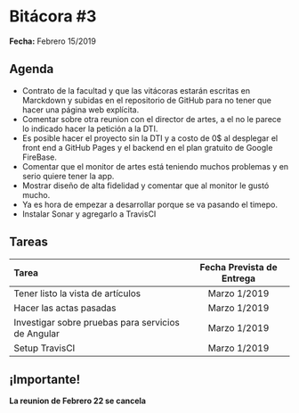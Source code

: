 # Bitácora #3

**Fecha:** Febrero 15/2019

## Agenda

- Contrato de la facultad y que las vitácoras estarán escritas en Marckdown y subidas en el repositorio de GitHub para no tener que hacer una página web explícita.
- Comentar sobre otra reunion con el director de artes, a el no le parece lo indicado hacer la petición a la DTI.
- Es posible hacer el proyecto sin la DTI y a costo de 0$ al desplegar el front end a GitHub Pages y el backend en el plan gratuito de Google FireBase.
- Comentar que el monitor de artes está teniendo muchos problemas y en serio quiere tener la app.
- Mostrar diseño de alta fidelidad y comentar que al monitor le gustó mucho.
- Ya es hora de empezar a desarrollar porque se va pasando el timepo.
- Instalar Sonar y agregarlo a TravisCI

## Tareas

| Tarea                                              | Fecha Prevista de Entrega |
| :------------------------------------------------- | :-----------------------: |
| Tener listo la vista de artículos                  |       Marzo 1/2019        |
| Hacer las actas pasadas                            |       Marzo 1/2019        |
| Investigar sobre pruebas para servicios de Angular |       Marzo 1/2019        |
| Setup TravisCI                                     |       Marzo 1/2019        |

## ¡Importante!

**La reunion de Febrero 22 se cancela**





